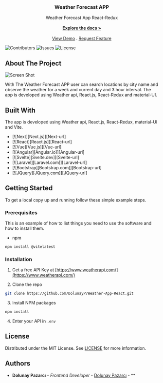 <br/>
<p align="center">
  <h3 align="center">Weather Forecast APP</h3>

  <p align="center">
    Weather Forecast App React-Redux
    <br/>
    <br/>
    <a href="https://github.com/DolunayP/Weather-App-React"><strong>Explore the docs »</strong></a>
    <br/>
    <br/>
    <a href="https://weatherappdolunay.netlify.app">View Demo</a>
    .
    <a href="https://github.com/DolunayP/Weather-App-React/issues">Request Feature</a>
  </p>
</p>

![Contributors](https://img.shields.io/github/contributors/DolunayP/Weather-App-React?color=dark-green) ![Issues](https://img.shields.io/github/issues/DolunayP/Weather-App-React) ![License](https://img.shields.io/github/license/DolunayP/Weather-App-React) 

## About The Project

![Screen Shot](https://user-images.githubusercontent.com/121766587/267746678-d6b3f70a-7f12-4758-bb05-10669d145ff5.png)

With The Weather Forecast APP user can search locations by city name and observe the weather for a week and current day and 3 hour interval.
The app is developed using Weather api, React.js, React-Redux and material-UI.

## Built With

The app is developed using Weather api, React.js, React-Redux, material-UI and Vite.
* [![Next][Next.js]][Next-url]
* [![React][React.js]][React-url]
* [![Vue][Vue.js]][Vue-url]
* [![Angular][Angular.io]][Angular-url]
* [![Svelte][Svelte.dev]][Svelte-url]
* [![Laravel][Laravel.com]][Laravel-url]
* [![Bootstrap][Bootstrap.com]][Bootstrap-url]
* [![JQuery][JQuery.com]][JQuery-url]

## Getting Started

To get a local copy up and running follow these simple example steps.

### Prerequisites

This is an example of how to list things you need to use the software and how to install them.

* npm

```sh
npm install @vitelatest
```

### Installation

1. Get a free API Key at [https://www.weatherapi.com/](https://www.weatherapi.com/)

2. Clone the repo

```sh
git clone https://github.com/DolunayP/Weather-App-React.git
```

3. Install NPM packages

```sh
npm install
```

4. Enter your API in `.env`

## License

Distributed under the MIT License. See [LICENSE](https://github.com/DolunayP/Weather-App-React/blob/main/LICENSE.md) for more information.

## Authors

* **Dolunay Pazarcı** - *Frontend Developer* - [Dolunay Pazarcı](https://github.com/DolunayP) - **
